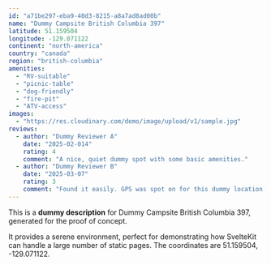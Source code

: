 ```yaml
---
id: "a71be297-eba9-40d3-8215-a8a7ad8ad00b"
name: "Dummy Campsite British Columbia 397"
latitude: 51.159504
longitude: -129.071122
continent: "north-america"
country: "canada"
region: "british-columbia"
amenities:
  - "RV-suitable"
  - "picnic-table"
  - "dog-friendly"
  - "fire-pit"
  - "ATV-access"
images:
  - "https://res.cloudinary.com/demo/image/upload/v1/sample.jpg"
reviews:
  - author: "Dummy Reviewer A"
    date: "2025-02-014"
    rating: 4
    comment: "A nice, quiet dummy spot with some basic amenities."
  - author: "Dummy Reviewer B"
    date: "2025-03-07"
    rating: 3
    comment: "Found it easily. GPS was spot on for this dummy location."
---
```


This is a **dummy description** for Dummy Campsite British Columbia 397, generated for the proof of concept.

It provides a serene environment, perfect for demonstrating how SvelteKit can handle a large number of static pages. The coordinates are 51.159504, -129.071122.
